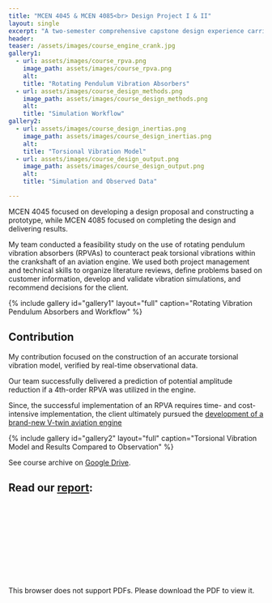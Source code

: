 ```yaml
---
title: "MCEN 4045 & MCEN 4085<br> Design Project I & II"
layout: single
excerpt: "A two-semester comprehensive capstone design experience carried out by a team of three."
header:
teaser: /assets/images/course_engine_crank.jpg
gallery1:
  - url: assets/images/course_rpva.png
    image_path: assets/images/course_rpva.png
    alt:
    title: "Rotating Pendulum Vibration Absorbers"
  - url: assets/images/course_design_methods.png
    image_path: assets/images/course_design_methods.png
    alt:
    title: "Simulation Workflow"
gallery2:
  - url: assets/images/course_design_inertias.png
    image_path: assets/images/course_design_inertias.png
    alt:
    title: "Torsional Vibration Model"
  - url: assets/images/course_design_output.png
    image_path: assets/images/course_design_output.png
    alt:
    title: "Simulation and Observed Data"

---
```


MCEN 4045 focused on developing a design proposal and constructing a prototype, while MCEN 4085 focused on completing the design and delivering results.

My team conducted a feasibility study on the use of rotating pendulum vibration absorbers (RPVAs) to counteract peak torsional vibrations within the crankshaft of an aviation engine. 
We used both project management and technical skills to organize literature reviews, define problems based on customer information, develop and validate vibration simulations, and recommend decisions for the client.

{% include gallery id="gallery1" layout="full" caption="Rotating Vibration Pendulum Absorbers and Workflow" %}


## Contribution
My contribution focused on the construction of an accurate torsional vibration model, verified by  real-time observational data. 

Our team successfully delivered a prediction of potential amplitude reduction if a 4th-order RPVA was utilized in the engine.


Since, the successful implementation of an RPVA requires time- and cost-intensive implementation, the client ultimately pursued the [development of a brand-new V-twin aviation engine](/portfolio/01-spiritengineering)

{% include gallery id="gallery2" layout="full" caption="Torsional Vibration Model and Results Compared to Observation" %}

See course archive on [Google Drive](https://drive.google.com/drive/folders/0Bx-cli2KeHSBM0pfLVF6THNCTXc?resourcekey=0-EesGnlZRS474qXDJ77BMhw&usp=drive_link).


## Read our [report](/assets/Design_Project_Report.pdf):


<object data="/assets/Design_Project_Report.pdf" type="application/pdf" width="700px" height="1000px">
    <embed src="/assets/Design_Project_Report.pdf">
        <p>This browser does not support PDFs. Please download the PDF to view it.</p>
    </embed>
</object>

